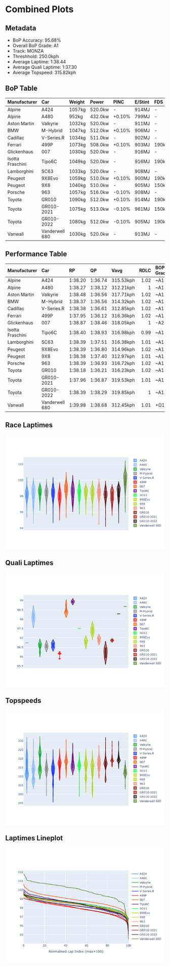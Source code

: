 # Combined Plots

## Metadata

- BoP Accuracy: 95.68%
- Overall BoP Grade: A1
- Track: MONZA
- Threshhold: 250.0kph
- Average Laptime: 1:38.44
- Average Quali Laptime: 1:37.30
- Average Topspeed: 315.82kph

## BoP Table
| Manufacturer     | Car            | Weight   | Power   | PINC   | E/Stint   | FDS    | RDP    | QDP    | TDP    |
|:-----------------|:---------------|:---------|:--------|:-------|:----------|:-------|:-------|:-------|:-------|
| Alpine           | A424           | 1057kg   | 520.0kw | -      | 914MJ     | -      | 51.64% | 59.31% | 26.80% |
| Alpine           | A480           | 952kg    | 432.0kw | +0.10% | 799MJ     | -      | 53.05% | 74.07% | 48.97% |
| Aston Martin     | Valkyrie       | 1032kg   | 520.0kw | -      | 911MJ     | -      | 53.50% | 53.33% | 21.51% |
| BMW              | M-Hybrid       | 1047kg   | 512.0kw | +0.10% | 906MJ     | -      | 52.89% | 56.22% | 33.41% |
| Cadillac         | V-Series.R     | 1034kg   | 511.0kw | -      | 902MJ     | -      | 48.63% | 60.80% | 19.01% |
| Ferrari          | 499P           | 1073kg   | 508.0kw | +0.10% | 903MJ     | 190kph | 51.38% | 44.98% | 9.83%  |
| Glickenhaus      | 007            | 1030kg   | 520.0kw | -      | 916MJ     | -      | 46.15% | 49.30% | 41.45% |
| Isotta Fraschini | Tipo6C         | 1049kg   | 520.0kw | -      | 916MJ     | 190kph | 43.95% | 47.22% | 31.53% |
| Lamborghini      | SC63           | 1033kg   | 520.0kw | -      | 908MJ     | -      | 48.33% | 60.95% | 28.65% |
| Peugeot          | 9X8Evo         | 1059kg   | 510.0kw | +0.10% | 900MJ     | 190kph | 48.87% | 52.78% | 15.41% |
| Peugeot          | 9X8            | 1040kg   | 510.0kw | -      | 905MJ     | 150kph | 54.54% | 58.39% | 9.69%  |
| Porsche          | 963            | 1057kg   | 516.0kw | -0.10% | 908MJ     | -      | 50.70% | 44.30% | 29.51% |
| Toyota           | GR010          | 1090kg   | 512.0kw | +0.10% | 914MJ     | 190kph | 51.09% | 52.71% | 11.46% |
| Toyota           | GR010-2021     | 1075kg   | 513.0kw | -0.10% | 961MJ     | 150kph | 54.08% | 54.81% | 9.72%  |
| Toyota           | GR010-2022     | 1080kg   | 512.0kw | -0.10% | 905MJ     | 190kph | 53.45% | 68.83% | 9.58%  |
| Vanwall          | Vanderwell 680 | 1030kg   | 520.0kw | -      | 913MJ     | -      | 49.68% | 60.93% | 34.43% |

## Performance Table
| Manufacturer     | Car            | RP      | QP      | Vavg      |   RDLC | BOP-Grade   | Match   |
|:-----------------|:---------------|:--------|:--------|:----------|-------:|:------------|:--------|
| Alpine           | A424           | 1:38.20 | 1:36.74 | 315.53kph |   1.02 | ~A1         | 99.69%  |
| Alpine           | A480           | 1:38.27 | 1:38.12 | 312.21kph |   1    | ~A1         | 99.73%  |
| Aston Martin     | Valkyrie       | 1:38.48 | 1:36.56 | 317.71kph |   1.02 | ~A1         | 100.00% |
| BMW              | M-Hybrid       | 1:38.37 | 1:36.56 | 314.32kph |   1.02 | ~A1         | 100.00% |
| Cadillac         | V-Series.R     | 1:38.38 | 1:36.61 | 312.85kph |   1.02 | ~A1         | 99.72%  |
| Ferrari          | 499P           | 1:37.95 | 1:36.12 | 316.36kph |   1.02 | ~A1         | 99.91%  |
| Glickenhaus      | 007            | 1:38.87 | 1:38.46 | 318.05kph |   1    | -A2         | 93.91%  |
| Isotta Fraschini | Tipo6C         | 1:38.40 | 1:38.93 | 316.98kph |   0.99 | ~A1         | 98.51%  |
| Lamborghini      | SC63           | 1:38.39 | 1:37.51 | 316.38kph |   1.01 | ~A1         | 100.00% |
| Peugeot          | 9X8Evo         | 1:38.39 | 1:36.80 | 314.96kph |   1.02 | ~A1         | 100.00% |
| Peugeot          | 9X8            | 1:38.38 | 1:37.40 | 312.97kph |   1.01 | ~A1         | 100.00% |
| Porsche          | 963            | 1:38.39 | 1:36.93 | 316.72kph |   1.02 | ~A1         | 99.84%  |
| Toyota           | GR010          | 1:38.18 | 1:36.21 | 316.23kph |   1.02 | ~A1         | 99.76%  |
| Toyota           | GR010-2021     | 1:37.96 | 1:36.87 | 319.53kph |   1.01 | ~A1         | 100.00% |
| Toyota           | GR010-2022     | 1:38.39 | 1:38.29 | 319.85kph |   1    | ~A1         | 99.49%  |
| Vanwall          | Vanderwell 680 | 1:39.98 | 1:38.68 | 312.45kph |   1.01 | +Ω1         | 40.28%  |

## Race Laptimes
![Race Laptimes](images/race_violin.png)

## Quali Laptimes
![Quali Laptimes](images/quali_violin.png)

## Topspeeds
![Topspeeds](images/topspeed_violin.png)

## Laptimes Lineplot
![Laptimes Lineplot](images/laptime_line.png)

